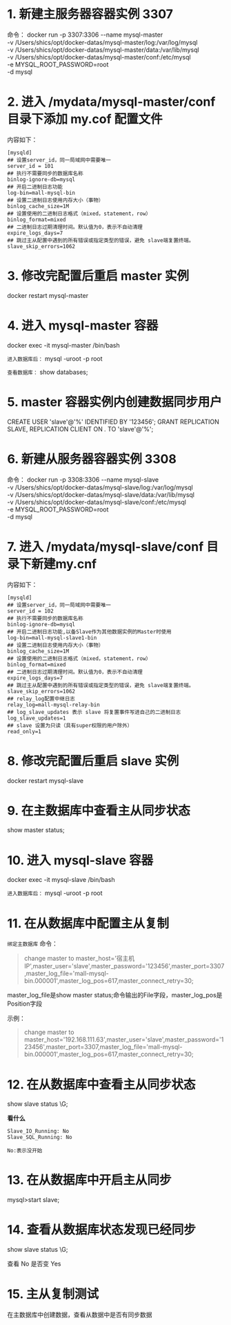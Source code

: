 # 1. 新建主服务器容器实例 3307
命令：
docker run -p 3307:3306 --name mysql-master \
-v /Users/shics/opt/docker-datas/mysql-master/log:/var/log/mysql \
-v /Users/shics/opt/docker-datas/mysql-master/data:/var/lib/mysql \
-v /Users/shics/opt/docker-datas/mysql-master/conf:/etc/mysql \
-e MYSQL_ROOT_PASSWORD=root \
-d mysql

# 2. 进入 /mydata/mysql-master/conf 目录下添加 my.cof 配置文件
内容如下：
```
[mysqld]
## 设置server_id，同一局域网中需要唯一
server_id = 101
## 执行不需要同步的数据库名称
binlog-ignore-db=mysql
## 开启二进制日志功能
log-bin=mall-mysql-bin
## 设置二进制日志使用内存大小（事物）
binlog_cache_size=1M
## 设置使用的二进制日志格式（mixed，statement，row）
binlog_format=mixed
## 二进制日志过期清理时间。默认值为0，表示不自动清理
expire_logs_days=7
## 跳过主从配置中遇到的所有错误或指定类型的错误，避免 slave端复置终端。
slave_skip_errors=1062
```

# 3. 修改完配置后重启 master 实例
docker restart mysql-master


# 4. 进入 mysql-master 容器
docker exec -it mysql-master /bin/bash

`进入数据库后：`
mysql -uroot -p
root

`查看数据库：`
show databases;

# 5. master 容器实例内创建数据同步用户
CREATE USER 'slave'@'%' IDENTIFIED BY '123456';
GRANT REPLICATION SLAVE, REPLICATION CLIENT ON *.* TO 'slave'@'%';

# 6. 新建从服务器容器实例 3308
命令：
docker run -p 3308:3306 --name mysql-slave \
-v /Users/shics/opt/docker-datas/mysql-slave/log:/var/log/mysql \
-v /Users/shics/opt/docker-datas/mysql-slave/data:/var/lib/mysql \
-v /Users/shics/opt/docker-datas/mysql-slave/conf:/etc/mysql \
-e MYSQL_ROOT_PASSWORD=root \
-d mysql

# 7. 进入 /mydata/mysql-slave/conf 目录下新建my.cnf
内容如下：
```
[mysqld]
## 设置server_id，同一局域网中需要唯一
server_id = 102
## 执行不需要同步的数据库名称
binlog-ignore-db=mysql
## 开启二进制日志功能,以备Slave作为其他数据实例的Master时使用
log-bin=mall-mysql-slave1-bin
## 设置二进制日志使用内存大小（事物）
binlog_cache_size=1M
## 设置使用的二进制日志格式（mixed，statement，row）
binlog_format=mixed
## 二进制日志过期清理时间。默认值为0，表示不自动清理
expire_logs_days=7
## 跳过主从配置中遇到的所有错误或指定类型的错误，避免 slave端复置终端。
slave_skip_errors=1062
## relay_log配置中继日志
relay_log=mall-mysql-relay-bin
## log_slave_updates 表示 slave 将复置事件写进自己的二进制日志
log_slave_updates=1
## slave 设置为只读（具有super权限的用户除外）
read_only=1
```

# 8. 修改完配置后重启 slave 实例
docker restart mysql-slave

# 9. 在主数据库中查看主从同步状态
show master status;

# 10. 进入 mysql-slave 容器
docker exec -it mysql-slave /bin/bash

`进入数据库后：`
mysql -uroot -p
root



# 11. 在从数据库中配置主从复制
`绑定主数据库`
命令：

>change master to master_host='宿主机IP',master_user='slave',master_password='123456',master_port=3307,master_log_file='mall-mysql-bin.000001',master_log_pos=617,master_connect_retry=30;

master_log_file是show master status;命令输出的File字段，master_log_pos是Position字段

示例：

>change master to master_host='192.168.111.63',master_user='slave',master_password='123456',master_port=3307,master_log_file='mall-mysql-bin.000001',master_log_pos=617,master_connect_retry=30;

# 12. 在从数据库中查看主从同步状态
show slave status \G;

**看什么**
```
Slave_IO_Running: No
Slave_SQL_Running: No

No:表示没开始
```


# 13. 在从数据库中开启主从同步
mysql>start slave;

# 14. 查看从数据库状态发现已经同步
show slave status \G;

查看 No 是否变 Yes

# 15. 主从复制测试
在主数据库中创建数据，查看从数据中是否有同步数据